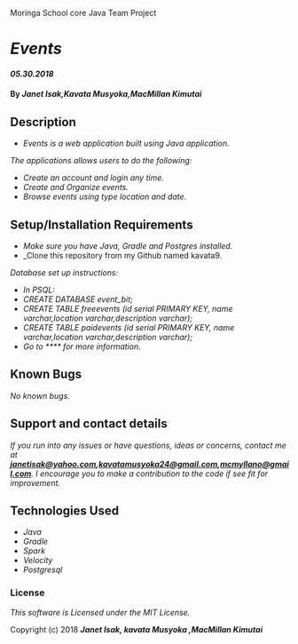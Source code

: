 Moringa School core Java Team Project

# _Events_

#### _05.30.2018_

#### By _**Janet Isak,Kavata Musyoka,MacMillan Kimutai**_

## Description

* _Events is a web application built using Java application._

_The applications allows users to do the following:_

* _Create an account and login any time._
* _Create and Organize events._
* _Browse events using type location and date._



## Setup/Installation Requirements

* _Make sure you have Java, Gradle and Postgres installed._
* _Clone this repository from my Github named kavata9.

_Database set up instructions:_

* _In PSQL:_
* _CREATE DATABASE event_bit;_
* _CREATE TABLE freeevents (id serial PRIMARY KEY, name varchar,location varchar,description varchar);_
* _CREATE TABLE paidevents (id serial PRIMARY KEY, name varchar,location varchar,description varchar);_
* _Go to **** for more information._


## Known Bugs

_No known bugs._

## Support and contact details

_If you run into any issues or have questions, ideas or concerns, contact me at **janetisak@yahoo.com,kavatamusyoka24@gmail.com,mcmyllano@gmail.com**. I encourage you to make a contribution to the code if see fit for improvement._

## Technologies Used

* _Java_
* _Gradle_
* _Spark_
* _Velocity_
* _Postgresql_

### License

*This software is Licensed under the MIT License.*

 Copyright (c) 2018 **_Janet Isak, kavata Musyoka ,MacMillan Kimutai_**

